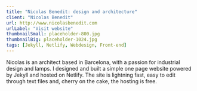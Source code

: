 ```yaml
---
title: "Nicolas Benedit: design and architecture"
client: "Nicolas Benedit"
url: http://www.nicolasbenedit.com
urlLabel: "Visit website"
thumbnailSmall: placeholder-800.jpg
thumbnailBig: placeholder-1024.jpg
tags: [Jekyll, Netlify, Webdesign, Front-end]
---
```


Nicolas is an architect based in Barcelona, with a passion for industrial design and lamps. I designed and built a simple one page website powered by Jekyll and hosted on Netlify. The site is lightning fast, easy to edit through text files and, cherry on the cake, the hosting is free.
